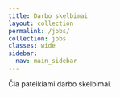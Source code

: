 ```yaml
---
title: Darbo skelbimai
layout: collection
permalink: /jobs/
collection: jobs
classes: wide
sidebar:
  nav: main_sidebar
---
```

	
Čia pateikiami darbo skelbimai.